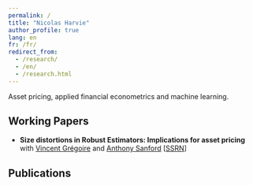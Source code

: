 ```yaml
---
permalink: /
title: "Nicolas Harvie"
author_profile: true
lang: en
fr: /fr/
redirect_from:
  - /research/
  - /en/
  - /research.html
---
```


Asset pricing, applied financial econometrics and machine learning.

## Working Papers

- **Size distortions in Robust Estimators: Implications for asset pricing** with [Vincent Grégoire](https://www.hec.ca/en/profs/vincent.gregoire.html) and [Anthony Sanford](https://www.hec.ca/en/profs/anthony.sanford.html) [[SSRN](https://papers.ssrn.com/sol3/papers.cfm?abstract_id=4640678)]

## Publications

<!-- - **Price Informativeness and FOMC Return Reversals**  
   with [Oliver Boguth](http://www.public.asu.edu/~oboguth/), [Adlai Fisher](https://sites.google.com/view/adlai-fisher), and [Charles Martineau](http://www.charlesmartineau.com)  
   [[SocArXiv <i class="ai ai-osf ai-fw "></i>](https://osf.io/preprints/socarxiv/zurfk/)] [[SSRN](https://papers.ssrn.com/sol3/papers.cfm?abstract_id=4131740)]

  - Best Paper on Asset Pricing Award, NFA 2022

- **Double Bonus? Implicit Incentives for Money Managers with Explicit Incentives**  
   with [Juan Sotes-Paladino](https://sites.google.com/site/jmsotespaladino/home)  
  [[SSRN](https://papers.ssrn.com/sol3/papers.cfm?abstract_id=2980599)]

## Publications

- **Price Revelation from Insider Trading: Evidence from Hacked Earnings News**  
  _Journal of Financial Economics_, Volume 143, Issue 3, 2022,  
   with [Pat Akey](http://patakeyfinance.com) and [Charles Martineau](http://www.charlesmartineau.com),  
  [[JFE <i class="ai ai-open-access ai-fw "></i>](https://doi.org/10.1016/j.jfineco.2021.12.006)]
  [[SocArXiv <i class="ai ai-osf ai-fw "></i>](https://osf.io/preprints/socarxiv/qe6tu/)]
  [[SSRN](https://papers.ssrn.com/sol3/papers.cfm?abstract_id=3365024)]
  [[Code <i class="fab fa-fw fa-github" aria-hidden="true"></i>](https://github.com/vgreg/hacked_earnings_jfe)]

  - [Article on Bloomberg.com](https://www.bloomberg.com/news/articles/2019-04-22/the-market-knew-about-the-press-release-hackers-before-the-cops), 2019
  - [Article on Columbia Law’s Blue Sky blog](http://clsbluesky.law.columbia.edu/2019/07/10/price-revelation-from-insider-trading-evidence-from-hacked-earnings-news/), 2019

- **How is Earnings News Transmitted to Stock Prices?**  
  _Journal of Accounting Research_, Volume 60, Issue 1, 2022,  
   with [Charles Martineau](http://www.charlesmartineau.com),  
  [[JAR <i class="ai ai-open-access ai-fw "></i>](https://doi.org/10.1111/1475-679X.12394)]
  [[SSRN](https://papers.ssrn.com/sol3/papers.cfm?abstract_id=3060094)]
  [[Code <i class="fab fa-fw fa-github" aria-hidden="true"></i>](https://github.com/vgreg/earnings_news_jar)]

- **Inverted Fee Structures, Tick Size, and Market Quality**  
  _Journal of Financial Economics_, Volume 134, Issue 1, 2019,  
   with [Carole Comerton-Forde](https://fbe.unimelb.edu.au/our-people/staff/finance/carole-comerton-forde2) and [Zhuo Zhong](http://www.joe-zh.com/),  
   [[JFE](https://doi.org/10.1016/j.jfineco.2019.03.005)]
  [[SSRN](https://papers.ssrn.com/sol3/papers.cfm?abstract_id=2939012)]
  [[Online Appendix](/files/appendices/adf-tsp-appendix.pdf)]

  - Best Paper on Market Microstructure Award, NFA 2017

- **Shaping Expectations and Coordinating Attention: The Unintended Consequences of FOMC Press Conferences**  
  _Journal of Financial and Quantitative Analysis_, Volume 54, Issue 6, 2019,  
  with [Oliver Boguth](http://www.public.asu.edu/~oboguth/) and [Charles Martineau](http://www.charlesmartineau.com),  
  [[JFQA](https://doi.org/10.1017/S0022109018001357)]
  [[SSRN](https://papers.ssrn.com/sol3/papers.cfm?abstract_id=2698477)]
  [[Internet Appendix](/files/appendices/FOMC_PC_InternetAppendix.pdf)]

  **Note**: Since January 2019, the Chairman of the Federal Reserve now holds a press conference after each meeting, which is the main policy recommendation of the paper. A postscript at the end of the paper addresses this point.

  - Best Paper on Financial Institutions and Markets Award, 7th Financial Markets and Corporate Governance Conference (2016)
  - [Article in The Globe and Mail](https://www.theglobeandmail.com/business/careers/business-education/article-greater-transparency-in-business-can-have-unintended-consequences/), 2019
  - Live interview with Sky Business News, 2015
  - [Mention in LA Times](http://www.latimes.com/business/la-fi-yellen-hike-analysis-20151216-story.html/), 2015

- **The Rise of Passive Investing and Index-linked Comovement**  
  _North American Journal of Economics and Finance_, Volume 51, 101059, 2020,  
  [[NAJEF](https://doi.org/10.1016/j.najef.2019.101059)]
  [[SSRN](https://papers.ssrn.com/sol3/papers.cfm?abstract_id=2308695)]
  [[Internet Appendix](/files/appendices/indexers_appendix.pdf)]

## Supervised Student Work

- **HFTViz: Visualization for the exploration of high frequency trading data**  
  _Information Visualization_, Volume 21, Issue 2, 2022,  
  with [Javad Yaali](https://www.linkedin.com/in/javadyaali/) and [Thomas Hurtut](http://www.professeurs.polymtl.ca/thomas.hurtut/),  
  [[InfoVis](https://doi.org/10.1177/14738716211064921)]

- **Alternative Data** (book chapter)  
  In [Big Data in Finance: Opportunities and Challenges of Financial Digitalization](https://link.springer.com/book/10.1007/978-3-031-12240-8), Palgrave Macmillan, pp. 13-33, 2022,  
  with [Noah Jepson](https://www.linkedin.com/in/noahjep/),  
  [[Springer](https://link.springer.com/chapter/10.1007/978-3-031-12240-8_2)]

## Other Research Contributions

- **Non-Standard Errors**  
  Forthcoming in _Journal of Finance_,  
  coordinated by [Albert J. Menkveld](https://albertjmenkveld.com/), [Anna Dreber](https://sites.google.com/site/annadreber/), [Felix Holzmeister](https://www.holzmeister.biz/), [Juergen Huber](https://www.uibk.ac.at/ibf/team/huberj.html.en), [Magnus Johannesson](https://www.hhs.se/en/persons/j/johannesson-magnus/), [Michael Kirchler](https://www.uibk.ac.at/ibf/team/kirchler.html.en), [Michael Razen](https://www.uibk.ac.at/ibf/mitarbeiter/razen.html), and [Utz Weitzel](https://research.vu.nl/en/persons/utz-weitzel). (300+ co-authors)  
  [[SSRN](https://dx.doi.org/10.2139/ssrn.3961574)]

  - I was part of a team that was responsible for doing the data analysis and writing a summary paper. Our _paper_ was one of the five best rated papers that were shared with all the teams in the last phase of the project. Our code is available [on GitHub](https://github.com/vgreg/fincap).

## Forever Working Papers

- Do Mutual Fund Managers Adjust NAV for Stale Prices?  
[[SSRN](https://papers.ssrn.com/sol3/papers.cfm?abstract_id=1928321)]

## Pre-PhD Publications

- **Using copulas to model price dependence in energy markets**  
  _Energy risk_, Volume 5, Issue 5, 2008,  
   with [Christian Genest](https://www.math.mcgill.ca/cgenest/) and Michel Gendron,  
   [[CiteSeerX](http://citeseerx.ist.psu.edu/viewdoc/download?doi=10.1.1.461.3276&rep=rep1&type=pdf)]

- **Visible and infrared imagery for surveillance applications: software and hardware considerations**  
  _Quantitative InfraRed Thermography Journal_, Volume 4, Issue 1, 2007,  
   with Amar El-Maadi, Louis St-Laurent, Hélène Torresan, Benoit Turgeon, Donald Prévost, Patrick Hébert, Denis Laurendeau, Benoit Ricard and Xavier Maldague,  
   [[Taylor & Francis](https://doi.org/10.3166/qirt.4.25-40)] -->
